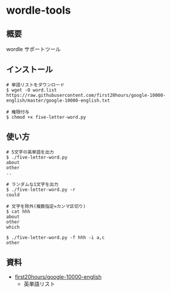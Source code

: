 # wordle-tools

## 概要

wordle サポートツール


## インストール

```
# 単語リストをダウンロード
$ wget -O word.list https://raw.githubusercontent.com/first20hours/google-10000-english/master/google-10000-english.txt

# 権限付与
$ chmod +x five-letter-word.py
```


## 使い方

```
# 5文字の英単語を出力
$ ./five-letter-word.py
about
other
..

# ランダムな1文字を出力
$ ./five-letter-word.py -r
could

# 文字を除外(複数指定=カンマ区切り)
$ cat hhh
about
other
which

$ ./five-letter-word.py -f hhh -i a,c
other
```


## 資料

- [first20hours/google-10000-english](https://github.com/first20hours/google-10000-english)
  - 英単語リスト

